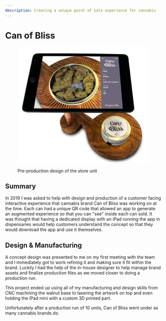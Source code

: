 ```yaml
---
description: Creating a unique point of sale experience for cannabis
---
```


# Can of Bliss

<figure><img src="../.gitbook/assets/AR-stand_1C_brighter-for-print-1200.png" alt=""><figcaption><p>Pre-production design of the store unit</p></figcaption></figure>

## Summary

In 2019 I was asked to help with design and production of a customer facing interactive experience that cannabis brand Can of Bliss was working on at the time. Each can had a unique QR code that allowed an app to generate an augmented experience so that you can "see" inside each can sold. It was thought that having a dedicated display with an iPad running the app in dispensaries would help customers understand the concept so that they  would download the app and use it themselves.&#x20;

## Design & Manufacturing

A concept design was presented to me on my first meeting with the team and I immediately got to work refining it and making sure it fit within the brand. Luckily I had the help of the in-house designer to help manage brand assets and finalize production files as we moved closer to doing a production run.

This project ended up using all of my manufacturing and design skills from CNC machining the walnut base to lasering the artwork on top and even holding the iPad mini with a custom 3D printed part.

Unfortunately after a production run of 10 units, Can of Bliss went under as many cannabis brands do.
